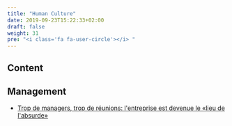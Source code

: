 ```yaml
---
title: "Human Culture"
date: 2019-09-23T15:22:33+02:00
draft: false
weight: 31
pre: "<i class='fa fa-user-circle'></i> "
---
```


## Content

## Management

- [Trop de managers, trop de réunions: l'entreprise est devenue le «lieu de l'absurde»](https://www.wort.lu/fr/economie/trop-de-managers-trop-de-reunions-l-entreprise-est-devenue-le-lieu-de-l-absurde-5c4eb26cda2cc1784e33c8bc)
